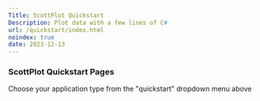 ```yaml
---
Title: ScottPlot Quickstart
Description: Plot data with a few lines of C#
url: /quickstart/index.html
noindex: true
date: 2023-12-13
---
```


### ScottPlot Quickstart Pages

Choose your application type from the "quickstart" dropdown menu above